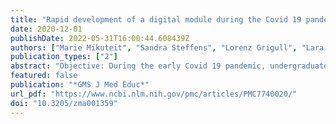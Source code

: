 ```yaml
---
title: "Rapid development of a digital module during the Covid 19 pandemic in undergraduate medical education of pediatrics by teachers and students"
date: 2020-12-01
publishDate: 2022-05-31T16:00:44.608439Z
authors: ["Marie Mikuteit", "Sandra Steffens", "Lorenz Grigull", "Lara Kühnle", "Marianne Behrends", "Ralf Schmidt", "Urs Mücke"]
publication_types: ["2"]
abstract: "Objective: During the early Covid 19 pandemic, undergraduate medical teaching of pediatric medicine had to be switched to online teaching at the Hanover Medical School (MHH). The aim was to develop an online module together with students., Methodology: In a multi-stage process, a working group consisting of lecturers and students developed the concept and implemented it. Afterwards the online module was evaluated., Results: The conceptualization process and the implementation of the module together with students can be represented as a modified PDCA cycle (Plan-Do-Check-Act). We showed that including students in the development of an online module is helpful in times of limited resources e.g. such as personnel and time., Conclusion: The cooperation between students and lecturers is suitable for developing and implementing an online module in a short time. In the future, in addition to joint conceptualization phases, digital elements (e.g. preparatory webinars) for the module itself in attendance phases should be retained."
featured: false
publication: "*GMS J Med Educ*"
url_pdf: "https://www.ncbi.nlm.nih.gov/pmc/articles/PMC7740020/"
doi: "10.3205/zma001359"
---
```


